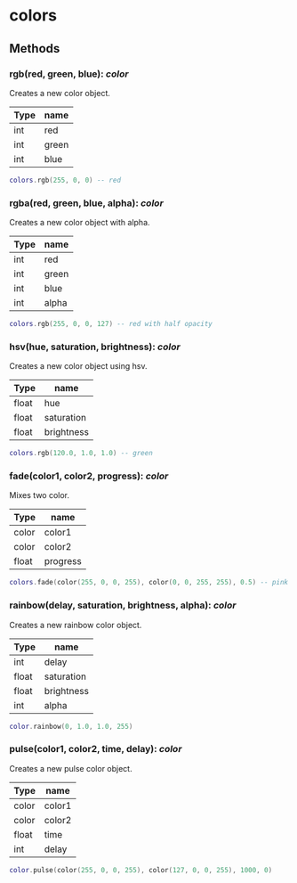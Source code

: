 # colors

## Methods

### rgb(red, green, blue): _color_

Creates a new color object.

| Type | name  |
| ---- | ----- |
| int  | red   |
| int  | green |
| int  | blue  |

```lua
colors.rgb(255, 0, 0) -- red
```

### rgba(red, green, blue, alpha): _color_

Creates a new color object with alpha.

| Type | name  |
| ---- | ----- |
| int  | red   |
| int  | green |
| int  | blue  |
| int  | alpha |

```lua
colors.rgb(255, 0, 0, 127) -- red with half opacity
```

### hsv(hue, saturation, brightness): _color_

Creates a new color object using hsv.

| Type  | name       |
| ----- | ---------- |
| float | hue        |
| float | saturation |
| float | brightness |

```lua
colors.rgb(120.0, 1.0, 1.0) -- green
```

### fade(color1, color2, progress): _color_

Mixes two color.

| Type  | name     |
| ----- | -------- |
| color | color1   |
| color | color2   |
| float | progress |

```lua
colors.fade(color(255, 0, 0, 255), color(0, 0, 255, 255), 0.5) -- pink
```

### rainbow(delay, saturation, brightness, alpha): _color_

Creates a new rainbow color object.

| Type  | name       |
| ----- | ---------- |
| int   | delay      |
| float | saturation |
| float | brightness |
| int   | alpha      |

```lua
color.rainbow(0, 1.0, 1.0, 255)
```

### pulse(color1, color2, time, delay): _color_

Creates a new pulse color object.

| Type  | name   |
| ----- | ------ |
| color | color1 |
| color | color2 |
| float | time   |
| int   | delay  |

```lua
color.pulse(color(255, 0, 0, 255), color(127, 0, 0, 255), 1000, 0)
```

